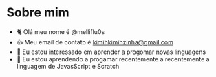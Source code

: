 # Sobre mim
- 🐈 Olá meu nome é @melliflu0s
- 👍 Meu email de contato é kimihkimihzinha@gmail.com
- 👀 Eu estou interessado em aprender a progomar novas linguagens
- 🌱 Eu estou aprendendo a progamar recentemente a recentemente a linguagem de JavasScript e Scratch
